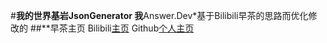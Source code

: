 #**我的世界基岩JsonGenerator
我**Answer.Dev*基于Bilibili早茶的思路而优化修改的
##**早茶主页
Bilibili[主页](https://b23.tv/ytiMr4C)
Github[个人主页](https://github.com/Zao-chen/)
